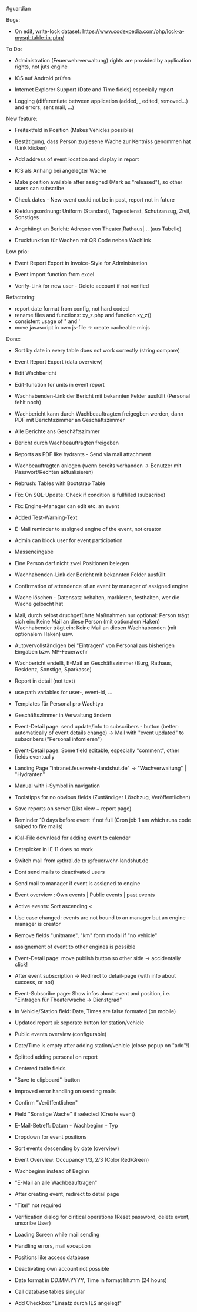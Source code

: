 #guardian

Bugs:

- On edit, write-lock dataset: https://www.codexpedia.com/php/lock-a-mysql-table-in-php/

To Do:

- Administration (Feuerwehrverwaltung) rights are provided by application rights, not juts engine

- ICS auf Android prüfen

- Internet Explorer Support (Date and Time fields) especially report

- Logging (differentiate between application (added, , edited, removed...) and errors, sent mail, ...)
 
  
  
New feature:

- Freitextfeld in Position (Makes Vehicles possible)

- Bestätigung, dass Person zugiesene Wache zur Kentniss genommen hat (Link klicken)

- Add address of event location and display in report

- ICS als Anhang bei angelegter Wache

- Make position available after assigned (Mark as "released"), so other users can subscribe

- Check dates - New event could not be in past, report not in future

- Kleidungsordnung: Uniform (Standard), Tagesdienst, Schutzanzug, Zivil, Sonstiges

- Angehängt an Bericht: Adresse von Theater|Rathaus|... (aus Tabelle)

- Druckfunktion für Wachen mit QR Code neben Wachlink


Low prio:

- Event Report Export in Invoice-Style for Administration

- Event import function from excel

- Verify-Link for new user - Delete account if not verified


Refactoring: 

- report date format from config, not hard coded
- rename files and functions: xy_z.php and function xy_z()
- consistent usage of " and '
- move javascript in own js-file -> create cacheable minjs

Done:
- Sort by date in every table does not work correctly (string compare)
- Event Report Export (data overview)

- Edit Wachbericht
- Edit-function for units in event report
- Wachhabenden-Link der Bericht mit bekannten Felder ausfüllt (Personal fehlt noch)
- Wachbericht kann durch Wachbeauftragten freigegben werden, dann PDF mit Berichtszimmer an Geschäftszimmer 

- Alle Berichte ans Geschäftszimmer
- Bericht durch Wachbeauftragten freigeben
- Reports as PDF like hydrants - Send via mail attachment
- Wachbeauftragten anlegen (wenn bereits vorhanden -> Benutzer mit Passwort/Rechten aktualisieren)


- Rebrush: Tables with Bootstrap Table


- Fix: On SQL-Update: Check if condition is fullfilled (subscribe)
- Fix: Engine-Manager can edit etc. an event
- Added Test-Warning-Text


- E-Mail reminder to assigned engine of the event, not creator
- Admin can block user for event participation 
- Masseneingabe
- Eine Person darf nicht zwei Positionen belegen
- Wachhabenden-Link der Bericht mit bekannten Felder ausfüllt
- Confirmation of attendence of an event by manager of assigned engine
- Wache löschen - Datensatz behalten, markieren, festhalten, wer die Wache gelöscht hat
- Mail, durch selbst druchgeführte Maßnahmen nur optional:
	Person trägt sich ein: Keine Mail an diese Person (mit optionalem Haken)
	Wachhabender trägt ein: Keine Mail an diesen Wachhabenden (mit optionalem Haken)
	usw.
- Autovervollständigen bei "Eintragen" von Personal aus bisherigen Eingaben bzw. MP-Feuerwehr
- Wachbericht erstellt, E-Mail an Geschäftszimmer (Burg, Rathaus, Residenz, Sonstige, Sparkasse)



- Report in detail (not text)
- use path variables for user-, event-id, ...
- Templates für Personal pro Wachtyp
- Geschäftszimmer in Verwaltung ändern


- Event-Detail page: send update/info to subscribers - button (better: automatically of event details change) -> Mail with "event updated" to subscribers ("Personal infomieren") 
- Event-Detail page: Some field editable, especially "comment", other fields eventually


- Landing Page "intranet.feuerwehr-landshut.de" -> "Wachverwaltung" | "Hydranten"
- Manual with i-Symbol in navigation


- Toolstipps for no obvious fields (Zuständiger Löschzug, Veröffentlichen)
- Save reports on server (List view + report page)
- Reminder 10 days before event if not full
		(Cron job 1 am which runs code sniped to fire mails)
- iCal-File download for adding event to calender


- Datepicker in IE 11 does no work


- Switch mail from @thral.de to @feuerwehr-landshut.de
- Dont send mails to deactivated users
- Send mail to manager if event is assigned to engine


- Event overview : Own events | Public events | past events
- Active events: Sort ascending <
- Use case changed: events are not bound to an manager but an engine - manager is creator
- Remove fields "unitname", "km" form modal if "no vehicle"
- assignement of event to other engines is possible

 
- Event-Detail page: move publish button so other side -> accidentally click!
- After event subscription -> Redirect to detail-page (with info about success, or not)
- Event-Subscribe page: Show infos about event and position, i.e. "Eintragen für Theaterwache -> Dienstgrad"


- In Vehicle/Station field: Date, Times are false formated (on mobile)
- Updated report ui: seperate button for station/vehicle
- Public events overview (configurable)
- Date/Time is empty after adding station/vehicle (close popup on "add"!)
- Splitted adding personal on report
- Centered table fields


- "Save to clipboard"-button 
- Improved error handling on sending mails
- Confirm "Veröffentlichen"
- Field "Sonstige Wache" if selected (Create event)


- E-Mail-Betreff: Datum - Wachbeginn - Typ
- Dropdown for event positions


- Sort events descending by date (overview)
- Event Overview: Occupancy 1/3, 2/3 (Color Red/Green)
- Wachbeginn instead of Beginn
- "E-Mail an alle Wachbeauftragen"
- After creating event, redirect to detail page
- "Titel" not required


- Verification dialog for ciritical operations
	(Reset password, delete event, unscribe User)
- Loading Screen while mail sending
- Handling errors, mail exception
- Positions like access database
- Deactivating own account not possible
- Date format in DD.MM.YYYY, Time in format hh:mm (24 hours)
- Call database tables singular
- Add Checkbox "Einsatz durch ILS angelegt"
